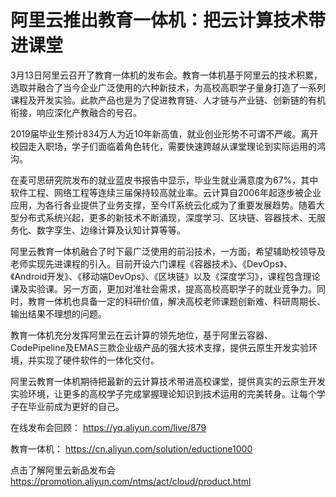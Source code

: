 # 阿里云推出教育一体机：把云计算技术带进课堂
3月13日阿里云召开了教育一体机的发布会。教育一体机基于阿里云的技术积累，选取并融合了当今企业广泛使用的六种新技术，为高校高职学子量身打造了一系列课程及开发实验。此款产品也是为了促进教育链、人才链与产业链、创新链的有机衔接，响应深化产教融合的号召。

2019届毕业生预计834万人为近10年新高值，就业创业形势不可谓不严峻。离开校园走入职场，学子们面临着角色转化，需要快速跨越从课堂理论到实际运用的鸿沟。

在麦可思研究院发布的就业蓝皮书报告中显示，毕业生就业满意度为67%，其中软件工程、网络工程等连续三届保持较高就业率。云计算自2006年起逐步被企业应用，为各行各业提供了业务支撑，至今IT系统云化成为了重要发展趋势。随着大型分布式系统兴起，更多的新技术不断涌现，深度学习、区块链、容器技术、无服务化、数字孪生、边缘计算及认知计算等等。

阿里云教育一体机融合了时下最广泛使用的前沿技术，一方面，希望辅助校领导及老师实现先进课程的引入。目前开设六门课程《容器技术》、《DevOps》、《Android开发》、《移动端DevOps》、《区块链》以及《深度学习》，课程包含理论课及实验课。另一方面，更加对准社会需求，提高高校高职学子的就业竞争力。同时，教育一体机也具备一定的科研价值，解决高校老师课题创新难、科研周期长、输出结果不理想的问题。

教育一体机充分发挥阿里云在云计算的领先地位，基于阿里云容器、CodePipeline及EMAS三款企业级产品的强大技术支撑，提供云原生开发实验环境，并实现了硬件软件的一体化交付。

阿里云教育一体机期待把最新的云计算技术带进高校课堂，提供真实的云原生开发实验环境，让更多的高校学子完成掌握理论知识到技术运用的完美转身。让每个学子在毕业前成为更好的自己。

在线发布会回顾：
https://yq.aliyun.com/live/879

教育一体机：
https://cn.aliyun.com/solution/eductione1000

点击了解阿里云新品发布会
https://promotion.aliyun.com/ntms/act/cloud/product.html

